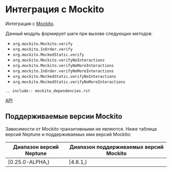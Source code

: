 # Интеграция с Mockito

Интеграция с [Mockito](https://site.mockito.org/).

Данный модуль формирует шаги при вызове следующих методов:

- `org.mockito.Mockito.verify`
- `org.mockito.InOrder.verify`
- `org.mockito.MockedStatic.verify`
- `org.mockito.Mockito.verifyNoInteractions`
- `org.mockito.Mockito.verifyNoMoreInteractions`
- `org.mockito.InOrder.verifyNoMoreInteractions`
- `org.mockito.MockedStatic.verifyNoInteractions`
- `org.mockito.MockedStatic.verifyNoMoreInteractions`

```{eval-rst}
.. include:: mockito_dependencies.rst
```

[API](https://tinkoff.github.io/neptune/mockito.integration/index.html)

## Поддерживаемые версии Mockito

Зависимости от Mockito транзитивными не являются. Ниже таблица версий Neptune
и поддерживаемых ими версий Mockito:

| Диапазон версий Neptune | Диапазон поддерживаемых  версий Mockito |
|-------------------------|-----------------------------------------|
| [0.25.0-ALPHA,)         | [4.8.1,)                                |
                                           